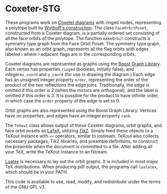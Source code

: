# Coxeter-STG

These programs work on [Coxeter diagrams](https://en.wikipedia.org/wiki/Coxeter%E2%80%93Dynkin_diagram) with ringed nodes, representing a polytope built by [Wythoff's construction](https://en.wikipedia.org/wiki/Wythoff_construction).
The class `FaceOrbitPoset`, constructed from a Coxeter diagram,
is a partially ordered set consisting of all the face orbits of the polytope.
The function `makeOrbit` constructs a symmetry type graph from the Face Orbit Poset.
The symmetry type graph, also known as an orbit graph, represents all the flag orbits
with edges labeled i where i-adjacent flags are in the corresponding orbits.

Coxeter diagrams are represented as graphs using the [Boost Graph Library](http://www.boost.org/doc/libs/release/libs/graph/doc/index.html).
Each vertex has properties `ringed` (boolean, initially false),
and integers`x_coord` and `y_coord` (for use in drawing the diagram.)
Each edge has an unsigned integer property `order`,
representing the order of the product of the two reflections the edge joins.
Traditionally, the edge is omitted if this order is 2 (when the mirrors are orthogonal),
and the label is omitted if this order is 3.
It is possible for the product to have infinite order, in which case
the `order` property of the edge is set to 0.

Orbit graphs are also represented using the Boost Graph Library.
Vertices have no properties, and edges have an integer property `rank`.

The `TeXout` class allows output of these Coxeter diagrams, orbit graphs,
and face orbit posets as [LaTeX](https://www.latex-project.org/),
utilizing [Ti*k*Z](https://www.ctan.org/pkg/pgf).
Simply feed these objects to a TeXout instance with `<<` operators,
similar to iostream. TeXout also collects necessary packages, Ti*k*Z libraries,
and preamble definitions, to construct the preamble when the document
is committed to a file.
After adding all your TeX, write the TeXout instance to an fstream.

[Luatex](http://www.luatex.org/) is necessary to lay out the orbit graphs.
It is included in most major TeX distributions.
When producing pdf output, the programs call `lualatex`, which should be
in your PATH.

This code is available to use, read, modify, and redistribute
under the terms of the GNU GPL v3.
